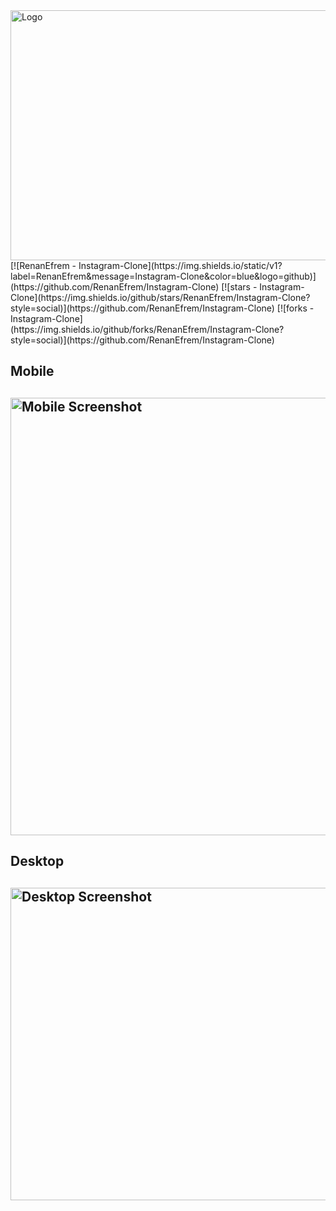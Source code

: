  <img align="center" height="400" width="700" src="https://user-images.githubusercontent.com/70667947/130655443-6eece438-741a-421d-a07a-51562596ac47.png" alt="Logo">
 [![RenanEfrem - Instagram-Clone](https://img.shields.io/static/v1?label=RenanEfrem&message=Instagram-Clone&color=blue&logo=github)](https://github.com/RenanEfrem/Instagram-Clone)
[![stars - Instagram-Clone](https://img.shields.io/github/stars/RenanEfrem/Instagram-Clone?style=social)](https://github.com/RenanEfrem/Instagram-Clone)
[![forks - Instagram-Clone](https://img.shields.io/github/forks/RenanEfrem/Instagram-Clone?style=social)](https://github.com/RenanEfrem/Instagram-Clone)
 <h2>Mobile<h2>
 <img  align="center" height="700" width="700" src="https://user-images.githubusercontent.com/70667947/130653504-664b5491-399b-42a1-bb8e-17826550f2e1.png" alt="Mobile Screenshot">
 <h2>Desktop<h2>
 <img  align="center" height="500" width="1000" src="https://user-images.githubusercontent.com/70667947/130653551-494afa39-f2d0-47d6-a240-7e813d9e9eb8.png" alt="Desktop Screenshot"> 

